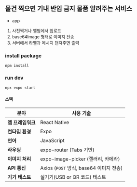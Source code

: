 ## 물건 찍으면 기내 반입 금지 물품 알려주는 서비스
+ app
1. 사진찍거나 앨범에서 업로드
2. base64Image 형태로 이미지 전송
3. 서버에서 라벨과 메시지 던져주면 출력

### install package
```
npm install
```
### run dev
```
npx expo start
```

#### 스택

| 분야             | 사용 기술                                     |
|------------------|-----------------------------------------------|
| **앱 프레임워크** | React Native                                  |
| **런타임 환경**   | Expo                                           |
| **언어**          | JavaScript                                     |
| **라우팅**        | expo-router (Tabs 기반)                      |
| **이미지 처리**   | expo-image-picker (갤러리, 카메라)            |
| **API 통신**      | Axios (`POST` 방식, base64 이미지 전송)        |
| **기기 테스트**   | 실기기(USB or QR 코드) 테스트                 |
